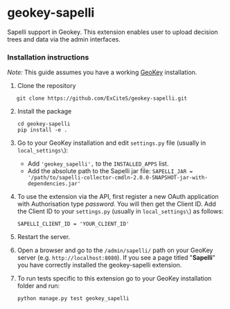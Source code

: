 # geokey-sapelli

Sapelli support in Geokey. This extension enables user to upload decision trees and data via the admin interfaces.

### Installation instructions

*Note:* This guide assumes you have a working [GeoKey](https://github.com/ExCiteS/geokey) installation.

1. Clone the repository
 ```
    git clone https://github.com/ExCiteS/geokey-sapelli.git
 ```

2. Install the package

    ```
    cd geokey-sapelli
    pip install -e .
    ```

3. Go to your GeoKey installation and edit `settings.py` file (usually in `local_settings\`):

    - Add `'geokey_sapelli',` to the `INSTALLED_APPS` list.
    - Add the absolute path to the Sapelli jar file: `SAPELLI_JAR = '/path/to/sapelli-collector-cmdln-2.0.0-SNAPSHOT-jar-with-dependencies.jar'`

4. To use the extension via the API, first register a new OAuth application with Authorisation type _password_. You will then get the Client ID. Add the Client ID to your `settings.py` (usually in `local_settings\`) as follows:

    ```
    SAPELLI_CLIENT_ID = 'YOUR_CLIENT_ID'
    ```

4. Restart the server.

5. Open a browser and go to the `/admin/sapelli/` path on your GeoKey server (e.g. `http://localhost:8080`). If you see a page titled "**Sapelli**" you have correctly installed the geokey-sapelli extension.

6. To run tests specific to this extension go to your GeoKey installation folder and run:
    ```
    python manage.py test geokey_sapelli
    ```
